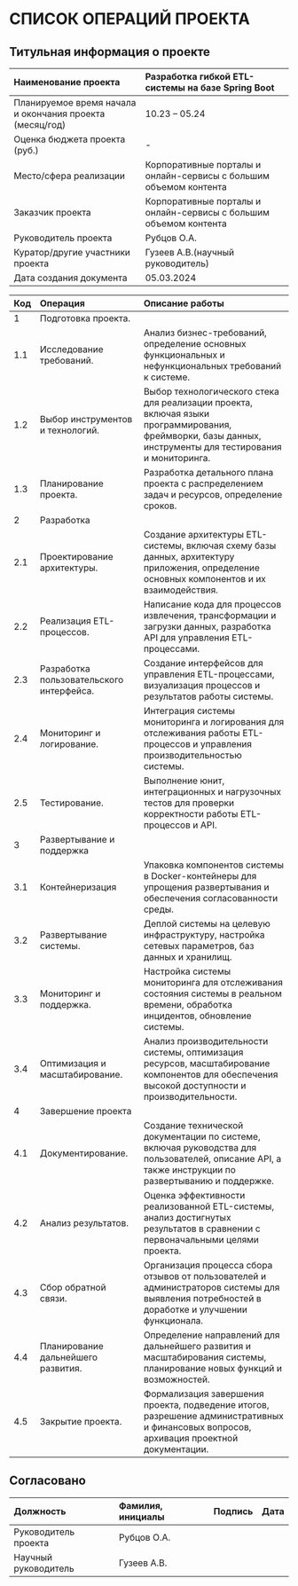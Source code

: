 # СПИСОК ОПЕРАЦИЙ ПРОЕКТА
## Титульная информация о проекте

| Наименование проекта                                    | Разработка гибкой ETL-системы на базе Spring Boot                  |
|:--------------------------------------------------------|:-------------------------------------------------------------------|
| Планируемое время начала и окончания проекта (месяц/год)| 10.23 – 05.24                                                      |
| Оценка бюджета проекта (руб.)                           | -                                                                  |
| Место/сфера реализации                                  | Корпоративные порталы и онлайн-сервисы с большим объемом контента  |
| Заказчик проекта                                        | Корпоративные порталы и онлайн-сервисы с большим объемом контента  |
| Руководитель проекта                                    | Рубцов О.А.                                                        |
| Куратор/другие участники проекта                        | Гузеев А.В.(научный руководитель)                                  |
| Дата создания документа                                 | 05.03.2024                                                         |

| Код | Операция                                 | Описание работы                                                                                                                                           |
|:----|:-----------------------------------------|:----------------------------------------------------------------------------------------------------------------------------------------------------------|
| 1   | Подготовка проекта.                      |                                                                                                                                                           |
| 1.1 | Исследование требований.                 | Анализ бизнес-требований, определение основных функциональных и нефункциональных требований к системе.                                                    |
| 1.2 | Выбор инструментов и технологий.         | Выбор технологического стека для реализации проекта, включая языки программирования, фреймворки, базы данных, инструменты для тестирования и мониторинга. |
| 1.3 | Планирование проекта.                    | Разработка детального плана проекта с распределением задач и ресурсов, определение сроков.                                                                |
| 2   | Разработка                               |                                                                                                                                                           |
| 2.1 | Проектирование архитектуры.              | Создание архитектуры ETL-системы, включая схему базы данных, архитектуру приложения, определение основных компонентов и их взаимодействия.                |
| 2.2 | Реализация ETL-процессов.                | Написание кода для процессов извлечения, трансформации и загрузки данных, разработка API для управления ETL-процессами.                                   |
| 2.3 | Разработка пользовательского интерфейса. | Создание интерфейсов для управления ETL-процессами, визуализация процессов и результатов работы системы.                                                  |
| 2.4 | Мониторинг и логирование.                | Интеграция системы мониторинга и логирования для отслеживания работы ETL-процессов и управления производительностью системы.                              |
| 2.5 | Тестирование.                            | Выполнение юнит, интеграционных и нагрузочных тестов для проверки корректности работы ETL-процессов и API.                                                |
| 3   | Развертывание и поддержка                |                                                                                                                                                           |
| 3.1 | Контейнеризация                          | Упаковка компонентов системы в Docker-контейнеры для упрощения развертывания и обеспечения согласованности среды.                                         |
| 3.2 | Развертывание системы.                   | Деплой системы на целевую инфраструктуру, настройка сетевых параметров, баз данных и хранилищ.                                                            |
| 3.3 | Мониторинг и поддержка.                  | Настройка системы мониторинга для отслеживания состояния системы в реальном времени, обработка инцидентов, обновление системы.                            |
| 3.4 | Оптимизация и масштабирование.           | Анализ производительности системы, оптимизация ресурсов, масштабирование компонентов для обеспечения высокой доступности и производительности.            |
| 4   | Завершение проекта                       |                                                                                                                                                           |
| 4.1 | Документирование.                        | Создание технической документации по системе, включая руководства для пользователей, описание API, а также инструкции по развертыванию и поддержке.       |
| 4.2 | Анализ результатов.                      | Оценка эффективности реализованной ETL-системы, анализ достигнутых результатов в сравнении с первоначальными целями проекта.                              |
| 4.3 | Сбор обратной связи.                     | Организация процесса сбора отзывов от пользователей и администраторов системы для выявления потребностей в доработке и улучшении функционала.             |
| 4.4 | Планирование дальнейшего развития.       | Определение направлений для дальнейшего развития и масштабирования системы, планирование новых функций и возможностей.                                    |
| 4.5 | Закрытие проекта.                        | Формализация завершения проекта, подведение итогов, разрешение административных и финансовых вопросов, архивация проектной документации.                  |

## Согласовано

| Должность            | Фамилия, инициалы |Подпись|Дата |
|:---------------------|:------------------|:------|:----|
| Руководитель проекта | Рубцов О.А.       |       |     |
| Научный руководитель | Гузеев А.В.       |       |     |
